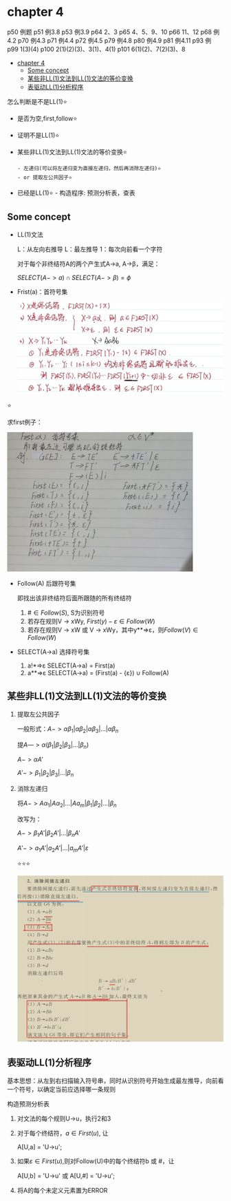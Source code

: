 # chapter 4

p50 例题 
p51 例3.8
p53 例3.9
p64 2、3
p65 4、5、9、10
p66 11、12
p68 例4.2
p70 例4.3
p71 例4.4
p72 例4.5
p79 例4.8
p80 例4.9
p81 例4.11
p93 例
p99     1(3)(4)
p100   2(1)(2)(3)、3(1)、4(1)
p101   6(1)(2)、7(2)(3)、8

- [chapter 4](#chapter-4)
  - [Some concept](#some-concept)
  - [某些非LL(1)文法到LL(1)文法的等价变换](#某些非ll1文法到ll1文法的等价变换)
  - [表驱动LL(1)分析程序](#表驱动ll1分析程序)

怎么判断是不是LL(1)⭐

- 是否为空,first,follow⭐

- 证明不是LL(1)⭐

- 某些非LL(1)文法到LL(1)文法的等价变换⭐

      - 左递归(可以将左递归变为直接左递归，然后再消除左递归)⭐
      - or 提取左公共因子⭐

- 已经是LL(1)⭐
      - 构造程序: 预测分析表，查表

## Some concept

- LL(1)文法

  L：从左向右推导
  L：最左推导
  1：每次向前看一个字符

  对于每个非终结符A的两个产生式A->a, A->β，满足：

  $SELECT(A->a) \cap SELECT(A->β) = \phi$

- Frist(a)：首符号集

  ![20220606221419](https://raw.githubusercontent.com/Logible/Image/main/note_image/20220606221419.png)

⭐

求first例子：

![20220604213053](https://raw.githubusercontent.com/Logible/Image/main/note_image/20220604213053.png)

- Follow(A) 后跟符号集

  即找出该非终结符后面所跟随的所有终结符

  1. $\# \in Follow(S)$, S为识别符号
  2. 若存在规则V -> xWy, $First(y)-{ε} \in Follow(W)$
  3. 若存在规则V -> xW 或 V -> xWy，其中y**=>ε，则$Follow(V) \in Follow(W)$

- SELECT(A->a) 选择符号集

  1. a!*=>ε SELECT(A->a) = First(a)
  2. a**=>ε SELECT(A->a) = (First(a) - {ε}) ∪ Follow(A)

## 某些非LL(1)文法到LL(1)文法的等价变换

1. 提取左公共因子

     一般形式：$A-> αβ_1 | αβ_2 | αβ_3|\dots| αβ_n$

     提$A—>α(β_1|β_2|β_3|\dots|β_n)$

     $A->αA'$

     $A'-> β_1|β_2|β_3|\dots|β_n$

2. 消除左递归

      将$A -> Aα_1|Aα_2|\dots|Aa_m|β_1|β_2|\dots|β_n$

      改写为：

      $A->β_1 A'|β_2 A'|\dots|β_n A'$

      $A'-> a_1 A'|a_2 A'|\dots|a_m A'|\varepsilon$

      ⭐⭐⭐

      ![20220605121632](https://raw.githubusercontent.com/Logible/Image/main/note_image/20220605121632.png)

## 表驱动LL(1)分析程序

基本思想：从左到右扫描输入符号串，同时从识别符号开始生成最左推导，向前看一个符号，以确定当前应选择哪一条规则

构造预测分析表

1. 对文法的每个规则U->u，执行2和3
2. 对于每个终结符，$a \in First(u)$, 让

    A[U,a] = 'U->u';

3. 如果$\varepsilon \in First(u)$,则对Follow(U)中的每个终结符b 或 #，让

    A[U,b] = 'U->u' 或 A[U,#] = 'U->u';

4. 将A的每个未定义元素置为ERROR
